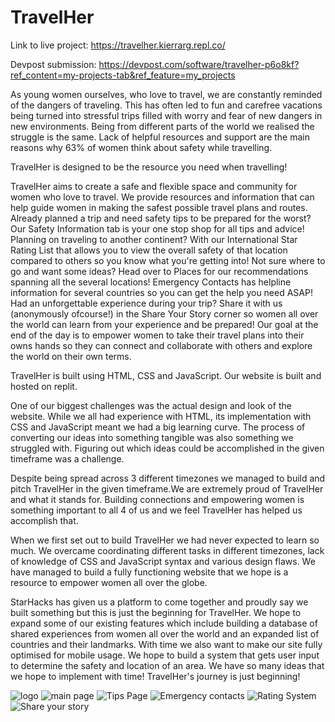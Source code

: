 # TravelHer

Link to live project: https://travelher.kierrarg.repl.co/

Devpost submission: https://devpost.com/software/travelher-p6o8kf?ref_content=my-projects-tab&ref_feature=my_projects

As young women ourselves, who love to travel, we are constantly reminded of the dangers of traveling. This has often led to fun and carefree vacations being turned into stressful trips filled with worry and fear of new dangers in new environments. Being from different parts of the world we realised the struggle is the same. Lack of helpful resources and support are the main reasons why 63% of women think about safety while travelling.

TravelHer is designed to be the resource you need when travelling!

TravelHer aims to create a safe and flexible space and community for women who love to travel. We provide resources and information that can help guide women in making the safest possible travel plans and routes. Already planned a trip and need safety tips to be prepared for the worst? Our Safety Information tab is your one stop shop for all tips and advice! Planning on traveling to another continent? With our International Star Rating List that allows you to view the overall safety of that location compared to others so you know what you're getting into! Not sure where to go and want some ideas? Head over to Places for our recommendations spanning all the several locations! Emergency Contacts has helpline information for several countries so you can get the help you need ASAP! Had an unforgettable experience during your trip? Share it with us (anonymously ofcourse!) in the Share Your Story corner so women all over the world can learn from your experience and be prepared! Our goal at the end of the day is to empower women to take their travel plans into their owns hands so they can connect and collaborate with others and explore the world on their own terms.

TravelHer is built using HTML, CSS and JavaScript. Our website is built and hosted on replit.

One of our biggest challenges was the actual design and look of the website. While we all had experience with HTML, its implementation with CSS and JavaScript meant we had a big learning curve. The process of converting our ideas into something tangible was also something we struggled with. Figuring out which ideas could be accomplished in the given timeframe was a challenge.

Despite being spread across 3 different timezones we managed to build and pitch TravelHer in the given timeframe.We are extremely proud of TravelHer and what it stands for. Building connections and empowering women is something important to all 4 of us and we feel TravelHer has helped us accomplish that.

When we first set out to build TravelHer we had never expected to learn so much. We overcame coordinating different tasks in different timezones, lack of knowledge of CSS and JavaScript syntax and various design flaws. We have managed to build a fully functioning website that we hope is a resource to empower women all over the globe.

StarHacks has given us a platform to come together and proudly say we built something but this is just the beginning for TravelHer. We hope to expand some of our existing features which include building a database of shared experiences from women all over the world and an expanded list of countries and their landmarks. With time we also want to make our site fully optimised for mobile usage. We hope to build a system that gets user input to determine the safety and location of an area. We have so many ideas that we hope to implement with time! TravelHer's journey is just beginning!


![logo](https://user-images.githubusercontent.com/64074709/150712699-10d4a6d1-132b-48d6-875f-b1c6cbdc1a8e.png)
![main page](https://user-images.githubusercontent.com/64074709/150712728-f62e740e-a326-44f0-a794-295261327647.png)
![Tips Page](https://user-images.githubusercontent.com/64074709/150712776-0ea52b5e-ee02-4f29-9adc-7650682227f4.png)
![Emergency contacts](https://user-images.githubusercontent.com/64074709/150712783-e5b938ce-5e1c-465e-83c1-0aa24348cff0.png)
![Rating System](https://user-images.githubusercontent.com/64074709/150712795-8f6c348f-d6a1-479e-bf02-41a3a944dfef.png)
![Share your story](https://user-images.githubusercontent.com/64074709/150712802-b27d0fd6-4ae2-4036-b19d-ea5f4a9e4ce9.png)
